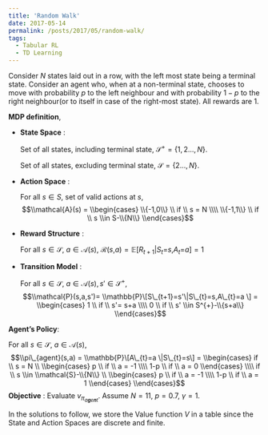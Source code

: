 ```yaml
---
title: 'Random Walk'
date: 2017-05-14
permalink: /posts/2017/05/random-walk/
tags:
  - Tabular RL
  - TD Learning
---
```


Consider *N* states laid out in a row, with the left most state being a
terminal state. Consider an agent who, when at a non-terminal state,
chooses to move with probability *p* to the left neighbour and with
probability 1 − *p* to the right neighbour(or to itself in case of the
right-most state). All rewards are 1.  
  
**MDP definition**,

-   **State Space** :  
      
    Set of all states, including terminal state,
    𝒮<sup>+</sup> = {1, 2..., *N*}.  
      
    Set of all states, excluding terminal state, 𝒮 = {2..., *N*}.

-   **Action Space** :  
      
    For all *s* ∈ *S*, set of valid actions at *s*,
    $$\\mathcal{A}(s) = \\begin{cases} 
    \\{-1,0\\} \\ if \\ s = N \\\\
    \\{-1,1\\} \\ if \\ s \\in S-\\{N\\}
    \\end{cases}$$

-   **Reward Structure** :  
      
    For all *s* ∈ 𝒮, *a* ∈ 𝒜(*s*),
    ℛ(*s*,*a*) = 𝔼\[*R*<sub>*t* + 1</sub>\|*S*<sub>*t*</sub>=*s*,*A*<sub>*t*</sub>=*a*\] = 1

-   **Transition Model** :  
      
    For all *s* ∈ 𝒮, *a* ∈ 𝒜(*s*), *s*′ ∈ 𝒮<sup>+</sup>,
    $$\\mathcal{P}(s,a,s')= \\mathbb{P}\[S\_{t+1}=s'\|S\_{t}=s,A\_{t}=a \] = \\begin{cases} 1 \\ if \\ s'= s+a \\\\ 
    0 \\ if \\ s' \\in S^{+}-\\{s+a\\} \\end{cases}$$

**Agent’s Policy**:  
  
For all *s* ∈ 𝒮, *a* ∈ 𝒜(*s*),
$$\\pi\_{agent}(s,a) = \\mathbb{P}\[A\_{t}=a \|S\_{t}=s\] = 
\\begin{cases} 
if \\ s = N \\
\\begin{cases}
p \\ if \\ a = -1 \\\\
1-p \\ if \\ a = 0 
\\end{cases}
\\\\
if \\ s \\in \\mathcal{S}-\\{N\\} \\
\\begin{cases}
p \\ if \\ a = -1 \\\\
1-p \\ if \\ a = 1 
\\end{cases}
 \\end{cases}$$
**Objective** : Evaluate *v*<sub>*π*<sub>*a**g**e**n**t*</sub></sub>.
Assume *N* = 11, *p* = 0.7, *γ* = 1.  
  
In the solutions to follow, we store the Value function *V* in a table
since the State and Action Spaces are discrete and finite.
